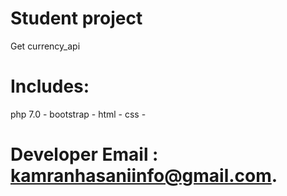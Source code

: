 # Student project 
Get currency_api
# Includes:
php 7.0 -
bootstrap -
html -
css -
# Developer Email : kamranhasaniinfo@gmail.com.

